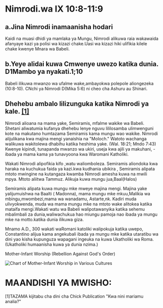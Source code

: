 <h1><span lang='swa'>Nimrodi.wa IX 10:8-11:9 </span></h1>

<h2><span lang='swa'>a.Jina Nimrodi inamaanisha hodari </span></h2>
<p><span lang='swa'>Kaidi na muasi dhidi ya mamlaka ya Mungu&#44; Nimrodi alikuwa raia wakawaida afanyaye kazi ya polisi wa kizazi chake.Uasi wa kizazi hiki ulifikia kilele chake kwenye Mnara wa Babeli. </span></p>
<h2><span lang='swa'>b.Yeye alidai kuwa Cmwenye uwezo katika dunia. D1Mambo ya nyakati.1;10 </span></h2>
<p><span lang='swa'>Babeli ilikuwa mwanzo wa ufalme wake&#44;ambayokwa polepole aliongezeka (10:8-10). CNchi ya Nimrodi D(Mika 5:6) ni cheo cha Ashuru au Shinari. </span></p>
<h2><span lang='swa'>Dhehebu ambalo lilizunguka katika Nimrodi ya kale. <a href='#footnotes'>[1]</a></span></h2>
<p><span lang='swa'>Nimrodi alioana na mama yake&#44; Semiramis&#44; mfalme wakike wa Babeli. Shetani aliwatumia kufanya dhehebu lenye nguvu lililosamba ulimwenguni kote na makutano humtazama Semiramis kama mungu wao wakike. Nimrodi alijulikana kwa majina mengi yanaishia na "Moloch." Watoto wachanga walikuwa wakitolewa dhabihu katika heshima yake. (Wal. 18:21; Mndo 7:43) Kwenye kipindi&#44; tunapanda mwanzo wa ukiri&#44; useja kwa ajili ya makuhani&#44; - ibada ya mama kama ya tunavyoona kwa Waromani Katholiki.</span></p>
<p><span lang='swa'>Wakati Nimrodi alipofikia kifo &#44;watu waliomboleza. Semiramis aliondoka kwa haraka na kuchukua faida ya kazi.kwa kudhania ubikira &#44; Semiramis alipata mtoto mwingine na kutangaza kwamba Nimrodi amesha kuwa na mwili mpya. Mtoto aliitwa Tammuz. Alikuja kuwa mungu jua&#44;Baal(Halos) </span></p>
<p><span lang='swa'>Semiramis alipata kuwa mungu mke mweye majina mengi. Majina yake yalijumuishwa na Baalti ( Madonna)&#44; mama mungu mke mkuu&#44;Malikia wa mbingu&#44;mwombezi&#44;mama wa wanadamu&#44; Astarte&#44;nk. Kadiri muda ulivyokwenda&#44; muda wa mama mungu mke na mtoto wake alitokea katika mataifa mengi.Wakati watu wa Babeli walipotawanyika katika sehemu mbalimbali za dunia&#44;waliwachukua hao miungu pamoja nao ibada ya mungu mke na motto.katika dunia ilikuwa giza. </span></p>
<p><span lang='swa'>Mnamo A.D.&#44; 300 wakati waRomani katoliki walipokuja katika uwepo&#44; Constantino alijua kama angekubali ibada ya mungu mke katika utaratibu wa dini yao kisha kupunguza wapagani ingeuka na kuwa Ukatholiki wa Roma. (Ukatholiki humaanisha kuwa ya dunia nzima.) </span></p>

<p><span lang='swa'>Mother-Infant Worship (Rebellion Against God's Order)</span></p>
<img src='/assets/pentateuch/infant-mother-worship.png' alt='Chart of Mother-Infant Worship in Various Cultures'/>

<div id='footnotes'>
<h1><span lang='swa'>MAANDISHI YA MWISHO: </span></h1>
<p>[1]<span lang='swa'>TAZAMA kijitabu cha dini cha Chick Publication &quot;Kwa nini mariamu analia?&quot;</span></p>
</div>
